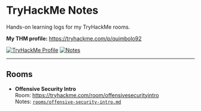 # TryHackMe Notes

Hands-on learning logs for my TryHackMe rooms.

**My THM profile:** https://tryhackme.com/p/quimbolo92

[![TryHackMe Profile](https://img.shields.io/badge/TryHackMe-quimbolo92-2b6a)](https://tryhackme.com/p/quimbolo92)
[![Notes](https://img.shields.io/badge/Notes-Markdown-informational)](#)

---

## Rooms
- **Offensive Security Intro**  
  Room: https://tryhackme.com/room/offensivesecurityintro  
  Notes: [`rooms/offensive-security-intro.md`](rooms/offensive-security-intro.md)
